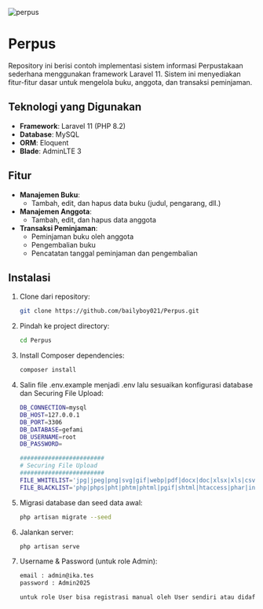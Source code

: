 ![perpus](https://github.com/bailyboy021/Perpus/blob/master/public/images/perpus.png?raw=true)


# Perpus

Repository ini berisi contoh implementasi sistem informasi Perpustakaan sederhana menggunakan framework Laravel 11. Sistem ini menyediakan fitur-fitur dasar untuk mengelola buku, anggota, dan transaksi peminjaman.


## Teknologi yang Digunakan

- **Framework**: Laravel 11 (PHP 8.2)
- **Database**: MySQL
- **ORM**: Eloquent
- **Blade**: AdminLTE 3

## Fitur

- **Manajemen Buku**:
    - Tambah, edit, dan hapus data buku (judul, pengarang, dll.)
- **Manajemen Anggota**:
    - Tambah, edit, dan hapus data anggota
- **Transaksi Peminjaman**:
    - Peminjaman buku oleh anggota
    - Pengembalian buku
    - Pencatatan tanggal peminjaman dan pengembalian

## Instalasi

1.  Clone dari repository:

    ```bash
    git clone https://github.com/bailyboy021/Perpus.git
    ```

2.  Pindah ke project directory:

    ```bash
    cd Perpus
    ```

3.  Install Composer dependencies:

    ```bash
    composer install
    ```

4. Salin file .env.example menjadi .env lalu sesuaikan konfigurasi database dan Securing File Upload:

   ```bash
   DB_CONNECTION=mysql
   DB_HOST=127.0.0.1
   DB_PORT=3306
   DB_DATABASE=gefami
   DB_USERNAME=root
   DB_PASSWORD=

   ########################
   # Securing File Upload
   ########################
   FILE_WHITELIST='jpg|jpeg|png|svg|gif|webp|pdf|docx|doc|xlsx|xls|csv'
   FILE_BLACKLIST='php|phps|pht|phtm|phtml|pgif|shtml|htaccess|phar|inc|hphp|ctp|module|asp|aspx|config|ashx|asmx|aspq|axd|cshtm|cshtml|rem|soap|vbhtm|vbhtml|asa|cer|shtml|jsp|jspx|jsw|jsv|jspf|wss|action|cfm|cfml|cfc|dbm|swf|pl|cgi|yaws|xap|asax|exe|sh|bat|cmd|xml|txt|mf|bash|tar|tar.z|zip|rar'

5. Migrasi database dan seed data awal:

   ```bash
   php artisan migrate --seed

6. Jalankan server:

   ```bash
   php artisan serve

7. Username & Password (untuk role Admin):

   ```bash
   email : admin@ika.tes
   password : Admin2025

   untuk role User bisa registrasi manual oleh User sendiri atau didaftarkan oleh Admin
